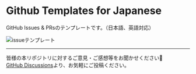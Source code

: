 # Github Templates for Japanese

GitHub Issues & PRsのテンプレートです。（日本語、英語対応）

![issueテンプレート](https://user-images.githubusercontent.com/42875682/127784681-750f0388-5f18-439e-b2ba-081e7474c152.png)

***

皆様の本リポジトリに対するご意見・ご感想等をお聞かせください📝  
[GitHub Discussions](https://github.com/nishidayoshikatsu/github-templates-for-japanese/discussions)より、お気軽にご投稿ください。
